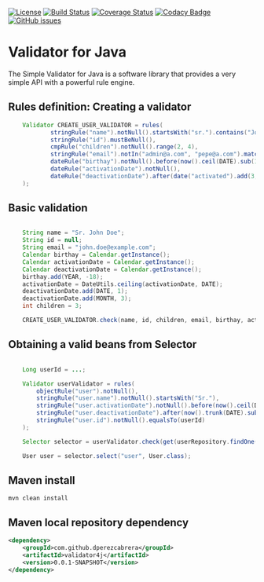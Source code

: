 [![License](http://img.shields.io/:license-gpl3-blue.svg)](http://www.gnu.org/licenses/gpl-3.0.html)
[![Build Status](https://travis-ci.org/dperezcabrera/validator4j.svg?branch=master)](https://travis-ci.org/dperezcabrera/validator4j)
[![Coverage Status](https://coveralls.io/repos/github/dperezcabrera/validator4j/badge.svg?branch=master)](https://coveralls.io/github/dperezcabrera/validator4j?branch=master)
[![Codacy Badge](https://api.codacy.com/project/badge/Grade/4c0b73fa27ed46b1b45449db8dcfea34)](https://www.codacy.com/app/dperezcabrera/validator4j?utm_source=github.com&amp;utm_medium=referral&amp;utm_content=dperezcabrera/validator4j&amp;utm_campaign=Badge_Grade)
[![GitHub issues](https://img.shields.io/github/issues-raw/dperezcabrera/validator4j.svg?maxAge=2592000)](https://github.com/dperezcabrera/validator4j/issues)


# Validator for Java

The Simple Validator for Java is a software library that provides a very simple API with a powerful rule engine.

## Rules definition: Creating a validator

```java
    Validator CREATE_USER_VALIDATOR = rules(
            stringRule("name").notNull().startsWith("sr.").contains("John"),
            stringRule("id").mustBeNull(),
            cmpRule("children").notNull().range(2, 4),
            stringRule("email").notIn("admin@a.com", "pepe@a.com").matches(EMAIL_PATTERN),
            dateRule("birthay").notNull().before(now().ceil(DATE).sub(18, YEAR)),
            dateRule("activationDate").notNull(),
            dateRule("deactivationDate").after(date("activated").add(3, MONTH))
    );
```

## Basic validation
```java

    String name = "Sr. John Doe";
    String id = null;
    String email = "john.doe@example.com";
    Calendar birthay = Calendar.getInstance();
    Calendar activationDate = Calendar.getInstance();
    Calendar deactivationDate = Calendar.getInstance();
    birthay.add(YEAR, -18);
    activationDate = DateUtils.ceiling(activationDate, DATE);
    deactivationDate.add(DATE, 1);
    deactivationDate.add(MONTH, 3);
    int children = 3;

    CREATE_USER_VALIDATOR.check(name, id, children, email, birthay, activationDate, deactivationDate);
```

## Obtaining a valid beans from Selector
```java

    Long userId = ...;

    Validator userValidator = rules(
        objectRule("user").notNull(),
        stringRule("user.name").notNull().startsWith("Sr."),
        stringRule("user.activationDate").notNull().before(now().ceil(DATE)),
        stringRule("user.deactivationDate").after(now().trunk(DATE).sub(1, DATE)), // It can be null
        stringRule("user.id").notNull().equalsTo(userId)
    );

    Selector selector = userValidator.check(get(userRepository.findOne(userId)));

    User user = selector.select("user", User.class);
```


## Maven install
```shell
mvn clean install
```

## Maven local repository dependency
```xml
<dependency>
    <groupId>com.github.dperezcabrera</groupId>
    <artifactId>validator4j</artifactId>
    <version>0.0.1-SNAPSHOT</version>
</dependency>
```
